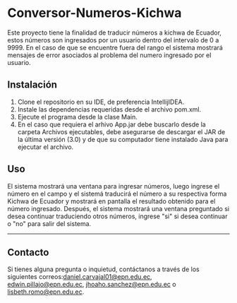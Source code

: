 # Conversor-Numeros-Kichwa
Este proyecto tiene la finalidad de traducir números a kichwa de Ecuador, estos números son ingresados por un 
usuario dentro del intervalo de 0 a 9999. En el caso de que se encuentre fuera del rango el sistema mostrará mensajes de error asociados al 
problema del numero ingresado por el usuario.

## Instalación
1. Clone el repositorio en su IDE, de preferencia IntellijIDEA.
2. Instale las dependencias requeridas desde el archivo pom.xml.
3. Ejecute el programa desde la clase Main.
4. En el caso que requiera el arhivo App.jar debe buscarlo desde la carpeta Archivos ejecutables, debe asegurarse de descargar el JAR de la última versión (3.0) y de que su computador tiene instalado Java para ejecutar el archivo.

## Uso
El sistema mostrará una ventana para ingresar números, luego ingrese el número en el campo y el sistemá traducirá el número a su respectiva forma Kichwa de Ecuador y mostrará en pantalla el resultado obtenido para el número ingresado. Después, el sistema mostrará una ventana preguntado si desea continuar traduciendo otros números, ingrese "si" si desea continuar o "no" para salir del sistema.

---
## Contacto
Si tienes alguna pregunta o inquietud, contáctanos a través de los siguientes correos:daniel.carvajal01@epn.edu.ec, edwin.pillajo@epn.edu.ec, 
jhoaho.sanchez@epn.edu.ec o lisbeth.romo@epn.edu.ec.
